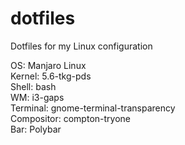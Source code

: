 # dotfiles
Dotfiles for my Linux configuration

OS: Manjaro Linux \
Kernel: 5.6-tkg-pds \
Shell: bash \
WM: i3-gaps \
Terminal: gnome-terminal-transparency \
Compositor: compton-tryone \
Bar: Polybar
